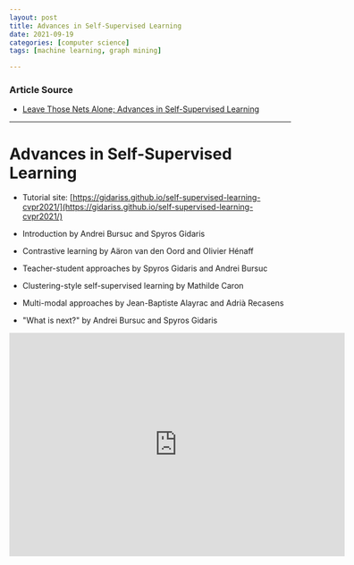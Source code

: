 ```yaml
---
layout: post
title: Advances in Self-Supervised Learning
date: 2021-09-19
categories: [computer science]
tags: [machine learning, graph mining]

---
```


### Article Source

* [Leave Those Nets Alone; Advances in Self-Supervised Learning](https://www.youtube.com/watch?v=MdD4UMshl1Q)


---

# Advances in Self-Supervised Learning

* Tutorial site: [https://gidariss.github.io/self-supervised-learning-cvpr2021/](https://gidariss.github.io/self-supervised-learning-cvpr2021/)

* Introduction by Andrei Bursuc and Spyros Gidaris
* Contrastive learning by Aäron van den Oord and Olivier Hénaff
* Teacher-student approaches by Spyros Gidaris and Andrei Bursuc
* Clustering-style self-supervised learning by Mathilde Caron
* Multi-modal approaches by Jean-Baptiste Alayrac and Adrià Recasens
* "What is next?" by Andrei Bursuc and Spyros Gidaris


<iframe width="600" height="400" src="https://www.youtube.com/embed/MdD4UMshl1Q" title="YouTube video player" frameborder="0" allow="accelerometer; autoplay; clipboard-write; encrypted-media; gyroscope; picture-in-picture" allowfullscreen></iframe>